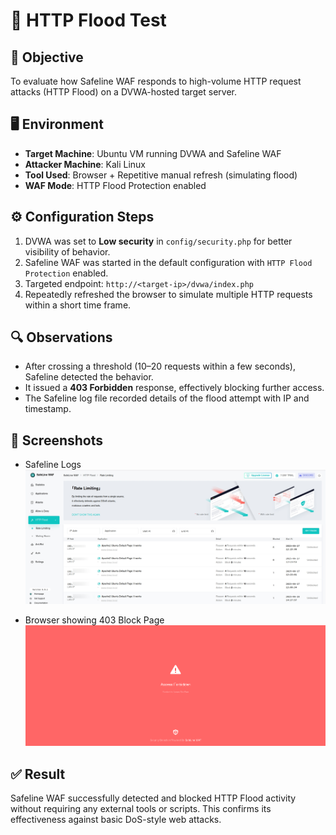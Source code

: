 # 🧪 HTTP Flood Test

## 📌 Objective

To evaluate how Safeline WAF responds to high-volume HTTP request attacks (HTTP Flood) on a DVWA-hosted target server.

## 🖥️ Environment

- **Target Machine**: Ubuntu VM running DVWA and Safeline WAF
- **Attacker Machine**: Kali Linux
- **Tool Used**: Browser + Repetitive manual refresh (simulating flood)
- **WAF Mode**: HTTP Flood Protection enabled

## ⚙️ Configuration Steps

1. DVWA was set to **Low security** in `config/security.php` for better visibility of behavior.
2. Safeline WAF was started in the default configuration with `HTTP Flood Protection` enabled.
3. Targeted endpoint: `http://<target-ip>/dvwa/index.php`
4. Repeatedly refreshed the browser to simulate multiple HTTP requests within a short time frame.

## 🔍 Observations

- After crossing a threshold (10–20 requests within a few seconds), Safeline detected the behavior.
- It issued a **403 Forbidden** response, effectively blocking further access.
- The Safeline log file recorded details of the flood attempt with IP and timestamp.

## 📸 Screenshots

- Safeline Logs
  ![http flood blocking](/screenshots/SAfeline_httpFlood.jpg)
  
- Browser showing 403 Block Page
  ![http flood blocking](/screenshots/access_forbidden2_htmlFlood.png)


## ✅ Result

Safeline WAF successfully detected and blocked HTTP Flood activity without requiring any external tools or scripts. This confirms its effectiveness against basic DoS-style web attacks.
